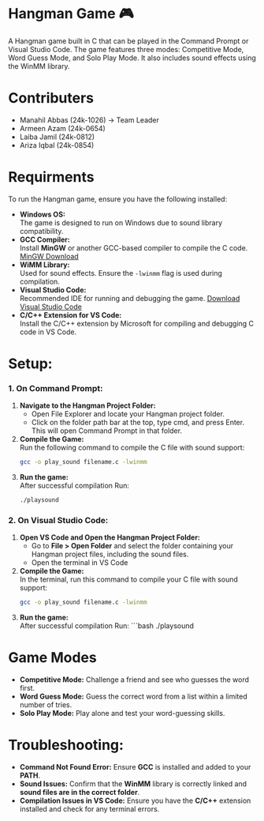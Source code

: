 # **Hangman Game** 🎮
A Hangman game built in C that can be played in the Command Prompt or Visual Studio Code. The game features three modes: Competitive Mode, Word Guess Mode, and Solo Play Mode. It also includes sound effects using the WinMM library.
# Contributers
+ Manahil Abbas (24k-1026) -> Team Leader 
+ Armeen Azam (24k-0654)
+ Laiba Jamil (24k-0812)
+ Ariza Iqbal (24k-0854)
# Requirments
To run the Hangman game, ensure you have the following installed:
+ **Windows OS:**\
  The game is designed to run on Windows due to sound library compatibility.
+  **GCC Compiler:**\
  Install **MinGW** or another GCC-based compiler to compile the C code.
  [MinGW Download](https://sourceforge.net/projects/mingw/)
+  **WiMM Library:**\
  Used for sound effects. Ensure the `-lwinmm` flag is used during compilation.
+  **Visual Studio Code:**\
  Recommended IDE for running and debugging the game.
  [Download Visual Studio Code](https://code.visualstudio.com/download)
+  **C/C++ Extension for VS Code:**\
  Install the C/C++ extension by Microsoft for compiling and debugging C code in VS Code.

# Setup:
### 1. **On Command Prompt:**

1. **Navigate to the Hangman Project Folder:**
   - Open File Explorer and locate your Hangman project folder.
   - Click on the folder path bar at the top, type cmd, and press Enter. This will open Command Prompt in that folder.
 2. **Compile the Game:**\
     Run the following command to compile the C file with sound support:
    ```bash
    gcc -o play_sound filename.c -lwinmm
 3. **Run the game:**\
     After successful compilation Run:
    ```bash
    ./playsound

### 2. **On Visual Studio Code:**

1. **Open VS Code and Open the Hangman Project Folder:**  
   - Go to **File > Open Folder** and select the folder containing your Hangman project files, including the sound files.  
   - Open the terminal in VS Code
2. **Compile the Game:**  
   In the terminal, run this command to compile your C file with sound support:  
   ```bash
   gcc -o play_sound filename.c -lwinmm
 3.  **Run the game:**\
     After successful compilation Run:
    ```bash
    ./playsound

     
# Game Modes
+ **Competitive Mode:** Challenge a friend and see who guesses the word first.
+ **Word Guess Mode:** Guess the correct word from a list within a limited number of tries.
+ **Solo Play Mode:** Play alone and test your word-guessing skills.
# Troubleshooting:
+ **Command Not Found Error:** Ensure **GCC** is installed and added to your **PATH**.
+ **Sound Issues:** Confirm that the **WinMM** library is correctly linked and **sound files are in the correct folder**.
+ **Compilation Issues in VS Code:** Ensure you have the **C/C++** extension installed and check for any terminal errors.






